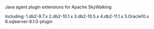  Java agent plugin extensions for Apache SkyWalking


Including:
1.db2-9.7.x
2.db2-10.1.x
3.db2-10.5.x
4.db2-11.1.x
5.Oracle10.x
6.sqlserver-8.1.0-plugin
